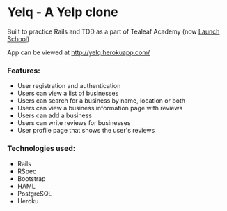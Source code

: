 # Yelq - A Yelp clone

Built to practice Rails and TDD as a part of Tealeaf Academy (now [Launch School](https://launchschool.com/))

App can be viewed at http://yelq.herokuapp.com/

### Features:

- User registration and authentication
- Users can view a list of businesses
- Users can search for a business by name, location or both
- Users can view a business information page with reviews
- Users can add a business
- Users can write reviews for businesses
- User profile page that shows the user's reviews

### Technologies used:

- Rails
- RSpec
- Bootstrap
- HAML
- PostgreSQL
- Heroku
